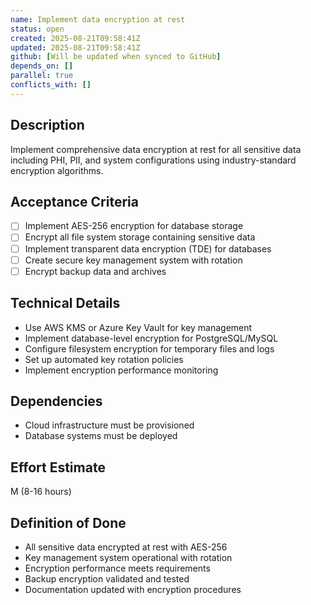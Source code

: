 ```yaml
---
name: Implement data encryption at rest
status: open
created: 2025-08-21T09:58:41Z
updated: 2025-08-21T09:58:41Z
github: [Will be updated when synced to GitHub]
depends_on: []
parallel: true
conflicts_with: []
---
```


## Description
Implement comprehensive data encryption at rest for all sensitive data including PHI, PII, and system configurations using industry-standard encryption algorithms.

## Acceptance Criteria
- [ ] Implement AES-256 encryption for database storage
- [ ] Encrypt all file system storage containing sensitive data
- [ ] Implement transparent data encryption (TDE) for databases
- [ ] Create secure key management system with rotation
- [ ] Encrypt backup data and archives

## Technical Details
- Use AWS KMS or Azure Key Vault for key management
- Implement database-level encryption for PostgreSQL/MySQL
- Configure filesystem encryption for temporary files and logs
- Set up automated key rotation policies
- Implement encryption performance monitoring

## Dependencies
- Cloud infrastructure must be provisioned
- Database systems must be deployed

## Effort Estimate
M (8-16 hours)

## Definition of Done
- All sensitive data encrypted at rest with AES-256
- Key management system operational with rotation
- Encryption performance meets requirements
- Backup encryption validated and tested
- Documentation updated with encryption procedures